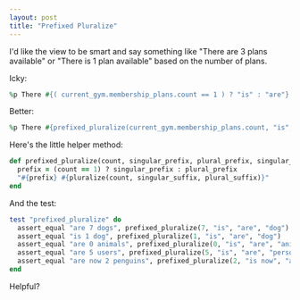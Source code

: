 ```yaml
---
layout: post
title: "Prefixed Pluralize"
---
```


I'd like the view to be smart and say something like "There are 3 plans available" or "There is 1 plan available" based on the number of plans.

Icky:
``` ruby
%p There #{( current_gym.membership_plans.count == 1 ) ? "is" : "are"} #{pluralize(current_gym.membership_plans.count, "membership plan")}.
```

Better:
``` ruby
%p There #{prefixed_pluralize(current_gym.membership_plans.count, "is", "are", "membership plan")}.
```

Here's the little helper method:
``` ruby
def prefixed_pluralize(count, singular_prefix, plural_prefix, singular_suffix, plural_suffix = nil)
  prefix = (count == 1) ? singular_prefix : plural_prefix
  "#{prefix} #{pluralize(count, singular_suffix, plural_suffix)}"
end
```

And the test:
``` ruby
test "prefixed_pluralize" do
  assert_equal "are 7 dogs", prefixed_pluralize(7, "is", "are", "dog")
  assert_equal "is 1 dog", prefixed_pluralize(1, "is", "are", "dog")
  assert_equal "are 0 animals", prefixed_pluralize(0, "is", "are", "animals")
  assert_equal "are 5 users", prefixed_pluralize(5, "is", "are", "person", "users")
  assert_equal "are now 2 penguins", prefixed_pluralize(2, "is now", "are now", "penguin")
end
```

Helpful?
